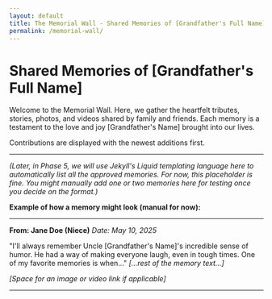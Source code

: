```yaml
---
layout: default
title: The Memorial Wall - Shared Memories of [Grandfather's Full Name]
permalink: /memorial-wall/
---
```


# Shared Memories of [Grandfather's Full Name]

Welcome to the Memorial Wall. Here, we gather the heartfelt tributes, stories, photos, and videos shared by family and friends. Each memory is a testament to the love and joy [Grandfather's Name] brought into our lives.

Contributions are displayed with the newest additions first.

---

_(Later, in Phase 5, we will use Jekyll's Liquid templating language here to automatically list all the approved memories. For now, this placeholder is fine. You might manually add one or two memories here for testing once you decide on the format.)_

**Example of how a memory might look (manual for now):**

---
**From: Jane Doe (Niece)**
*Date: May 10, 2025*

"I'll always remember Uncle [Grandfather's Name]'s incredible sense of humor. He had a way of making everyone laugh, even in tough times. One of my favorite memories is when..."
_[...rest of the memory text...]_

_[Space for an image or video link if applicable]_

---